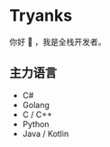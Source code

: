 # Tryanks

你好 👋 ，我是全栈开发者。

## 主力语言

- C#
- Golang
- C / C++
- Python
- Java / Kotlin
<!--
**Tryanks/Tryanks** is a ✨ _special_ ✨ repository because its `README.md` (this file) appears on your GitHub profile.

Here are some ideas to get you started:

- 🔭 I’m currently working on ...
- 🌱 I’m currently learning ...
- 👯 I’m looking to collaborate on ...
- 🤔 I’m looking for help with ...
- 💬 Ask me about ...
- 📫 How to reach me: ...
- 😄 Pronouns: ...
- ⚡ Fun fact: ...
-->
